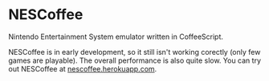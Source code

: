 # NESCoffee

Nintendo Entertainment System emulator written in CoffeeScript.

NESCoffee is in early development, so it still isn't working corectly (only few games are playable). 
The overall performance is also quite slow. You can try out NESCoffee at 
[nescoffee.herokuapp.com](http://nescoffee.herokuapp.com/).
